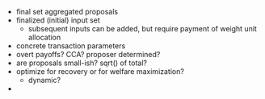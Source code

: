 - final set aggregated proposals
- finalized (initial) input set
	- subsequent inputs can be added, but require payment of weight unit allocation
- concrete transaction parameters
- overt payoffs? CCA? proposer determined?
- are proposals small-ish? sqrt() of total?
- optimize for recovery or for welfare maximization?
	- dynamic?
-